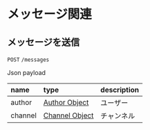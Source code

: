 # メッセージ関連

## メッセージを送信

`POST` `/messages`

Json payload

| name    | type                                          | description |
| :---    | :---                                          | :---        |
| author  | [Author Object](/docs/v2/users#オブジェクト)    | ユーザー      |
| channel | [Channel Object](/docs/v2/channel#オブジェクト) | チャンネル    |
